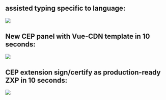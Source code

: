## assisted typing specific to language:

![](https://thumbs.gfycat.com/ShockedNiceGrayfox-size_restricted.gif)

## New CEP panel with Vue-CDN template in 10 seconds:

![](https://thumbs.gfycat.com/WeeHarshCrab-size_restricted.gif)

## CEP extension sign/certify as production-ready ZXP in 10 seconds:

![](https://thumbs.gfycat.com/PeacefulPessimisticFoxterrier-size_restricted.gif)
